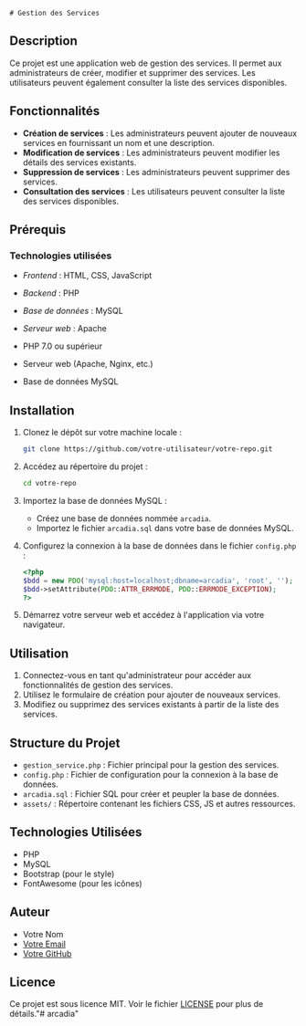     # Gestion des Services

## Description

Ce projet est une application web de gestion des services. Il permet aux administrateurs de créer, modifier et supprimer des services. Les utilisateurs peuvent également consulter la liste des services disponibles.

## Fonctionnalités

- **Création de services** : Les administrateurs peuvent ajouter de nouveaux services en fournissant un nom et une description.
- **Modification de services** : Les administrateurs peuvent modifier les détails des services existants.
- **Suppression de services** : Les administrateurs peuvent supprimer des services.
- **Consultation des services** : Les utilisateurs peuvent consulter la liste des services disponibles.

## Prérequis


### Technologies utilisées
- *Frontend* : HTML, CSS, JavaScript
- *Backend* : PHP
- *Base de données* : MySQL
- *Serveur web* : Apache

- PHP 7.0 ou supérieur
- Serveur web (Apache, Nginx, etc.)
- Base de données MySQL

## Installation

1. Clonez le dépôt sur votre machine locale :
    ```bash
    git clone https://github.com/votre-utilisateur/votre-repo.git
    ```

2. Accédez au répertoire du projet :
    ```bash
    cd votre-repo
    ```

3. Importez la base de données MySQL :
    - Créez une base de données nommée `arcadia`.
    - Importez le fichier `arcadia.sql` dans votre base de données MySQL.

4. Configurez la connexion à la base de données dans le fichier `config.php` :
    ```php
    <?php
    $bdd = new PDO('mysql:host=localhost;dbname=arcadia', 'root', '');
    $bdd->setAttribute(PDO::ATTR_ERRMODE, PDO::ERRMODE_EXCEPTION);
    ?>
    ```

5. Démarrez votre serveur web et accédez à l'application via votre navigateur.

## Utilisation

1. Connectez-vous en tant qu'administrateur pour accéder aux fonctionnalités de gestion des services.
2. Utilisez le formulaire de création pour ajouter de nouveaux services.
3. Modifiez ou supprimez des services existants à partir de la liste des services.

## Structure du Projet

- `gestion_service.php` : Fichier principal pour la gestion des services.
- `config.php` : Fichier de configuration pour la connexion à la base de données.
- `arcadia.sql` : Fichier SQL pour créer et peupler la base de données.
- `assets/` : Répertoire contenant les fichiers CSS, JS et autres ressources.

## Technologies Utilisées

- PHP
- MySQL
- Bootstrap (pour le style)
- FontAwesome (pour les icônes)

## Auteur

- Votre Nom
- [Votre Email](mailto:votre.email@example.com)
- [Votre GitHub](https://github.com/votre-utilisateur)

## Licence

Ce projet est sous licence MIT. Voir le fichier [LICENSE](LICENSE) pour plus de détails."# arcadia" 
